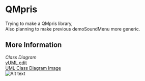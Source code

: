 QMpris
======
Trying to make a QMpris library,  
Also planning to make previous demoSoundMenu more generic.  
## More Information ##
*Class Diagram*  
[yUML edit](http://yuml.me/edit/38417e4e)  
[UML Class Diagram Image](http://yuml.me/diagram/scruffy/class/38417e4e.png)  
![Alt text](http://yuml.me/diagram/scruffy/class/c0bac42c.png "Class Diagram")
